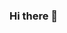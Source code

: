 ### Hi there 👋

<!--
**silmu/silmu** is a ✨ _special_ ✨ repository because its `README.md` (this file) appears on your GitHub profile.

Here are some ideas to get you started:

- 🔭 I’m currently working on portfolio
- 🌱 I’m currently learning JavaScript
- 👯 I’m looking to collaborate on something great
- 💬 Ask me about anything
- 📫 How to reach me: misori.ryutsuki@gmail.com
- 👾 Pronouns: she / her
- ⚡ Fun fact: I am also an illustrator: www.instagram.com/misori.art
-->
